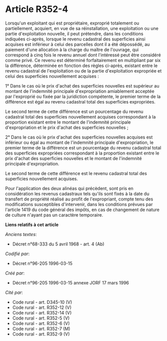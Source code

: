 # Article R352-4

Lorsqu'un exploitant qui est propriétaire, exproprié totalement ou partiellement, acquiert, en vue de sa réinstallation, une
exploitation ou une partie d'exploitation nouvelle, il peut prétendre, dans les conditions indiquées ci-après, lorsque le
revenu cadastral des superficies ainsi acquises est inférieur à celui des parcelles dont il a été dépossédé, au paiement
d'une allocation à la charge du maître de l'ouvrage, qui correspond à cinq fois le revenu annuel dont l'intéressé peut être
considéré comme privé. Ce revenu est déterminé forfaitairement en multipliant par six la différence, déterminée en fonction
des règles ci-après, existant entre le revenu cadastral de l'exploitation ou de la partie d'exploitation expropriée et celui
des superficies nouvellement acquises :

1° Dans le cas où le prix d'achat des superficies nouvelles est supérieur au montant de l'indemnité principale
d'expropriation amiablement acceptée par l'exproprié ou fixée par la juridiction compétente, le premier terme de la
différence est égal au revenu cadastral total des superficies expropriées.

Le second terme de cette différence est un pourcentage du revenu cadastral total des superficies nouvellement acquises
correspondant à la proportion existant entre le montant de l'indemnité principale d'expropriation et le prix d'achat des
superficies nouvelles ;

2° Dans le cas où le prix d'achat des superficies nouvelles acquises est inférieur ou égal au montant de l'indemnité
principale d'expropriation, le premier terme de la différence est un pourcentage du revenu cadastral total des superficies
expropriées correspondant à la proportion existant entre le prix d'achat des superficies nouvelles et le montant de
l'indemnité principale d'expropriation.

Le second terme de cette différence est le revenu cadastral total des superficies nouvellement acquises.

Pour l'application des deux alinéas qui précèdent, sont pris en considération les revenus cadastraux tels qu'ils sont fixés à
la date du transfert de propriété réalisé au profit de l'expropriant, compte tenu des modifications susceptibles
d'intervenir, dans les conditions prévues par l'article 1419 du code général des impôts, en cas de changement de nature de
culture n'ayant pas un caractère temporaire.

**Liens relatifs à cet article**

_Anciens textes_:

  - Décret n°68-333 du 5 avril 1968 - art. 4 (Ab)

_Codifié par_:

  - Décret n°96-205 1996-03-15

_Créé par_:

  - Décret n°96-205 1996-03-15 annexe JORF 17 mars 1996

_Cité par_:

  - Code rural - art. D345-10 (V)
  - Code rural - art. R352-12 (V)
  - Code rural - art. R352-14 (V)
  - Code rural - art. R352-5 (V)
  - Code rural - art. R352-6 (V)
  - Code rural - art. R352-7 (M)
  - Code rural - art. R352-9 (V)
